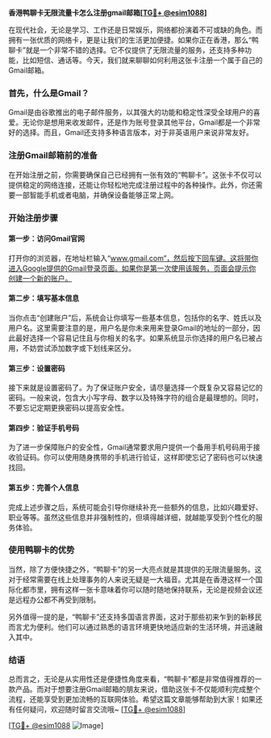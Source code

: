 **香港鸭聊卡无限流量卡怎么注册gmail邮箱[[TG💪+ @esim1088](https://t.me/s/esim1088)]**

在现代社会，无论是学习、工作还是日常娱乐，网络都扮演着不可或缺的角色。而拥有一张优质的网络卡，更是让我们的生活更加便捷。如果你正在香港，那么“鸭聊卡”就是一个非常不错的选择。它不仅提供了无限流量的服务，还支持多种功能，比如短信、通话等。今天，我们就来聊聊如何利用这张卡注册一个属于自己的Gmail邮箱。

### 首先，什么是Gmail？

Gmail是由谷歌推出的电子邮件服务，以其强大的功能和稳定性深受全球用户的喜爱。无论你是想用来收发邮件，还是作为账号登录其他平台，Gmail都是一个非常好的选择。而且，Gmail还支持多种语言版本，对于非英语用户来说非常友好。

### 注册Gmail邮箱前的准备

在开始注册之前，你需要确保自己已经拥有一张有效的“鸭聊卡”。这张卡不仅可以提供稳定的网络连接，还能让你轻松地完成注册过程中的各种操作。此外，你还需要一部智能手机或者电脑，并确保设备能够正常上网。

### 开始注册步骤

#### 第一步：访问Gmail官网

打开你的浏览器，在地址栏输入“www.gmail.com”，然后按下回车键。这将带你进入Google提供的Gmail登录页面。如果你是第一次使用该服务，页面会提示你创建一个新的账户。

#### 第二步：填写基本信息

当你点击“创建账户”后，系统会让你填写一些基本信息，包括你的名字、姓氏以及用户名。这里需要注意的是，用户名是你未来用来登录Gmail的地址的一部分，因此最好选择一个容易记住且与你相关的名字。如果系统显示你选择的用户名已被占用，不妨尝试添加数字或下划线来区分。

#### 第三步：设置密码

接下来就是设置密码了。为了保证账户安全，请尽量选择一个既复杂又容易记忆的密码。一般来说，包含大小写字母、数字以及特殊字符的组合是最理想的。同时，不要忘记定期更换密码以提高安全性。

#### 第四步：验证手机号码

为了进一步保障账户的安全性，Gmail通常要求用户提供一个备用手机号码用于接收验证码。你可以使用随身携带的手机进行验证，这样即使忘记了密码也可以快速找回。

#### 第五步：完善个人信息

完成上述步骤之后，系统可能会引导你继续补充一些额外的信息，比如兴趣爱好、职业等等。虽然这些信息并非强制性的，但填得越详细，就越能享受到个性化的服务体验。

### 使用鸭聊卡的优势

当然，除了方便快捷之外，“鸭聊卡”的另一大亮点就是其提供的无限流量服务。这对于经常需要在线上处理事务的人来说无疑是一大福音。尤其是在香港这样一个国际化都市里，拥有这样一张卡意味着你可以随时随地保持联系，无论是视频会议还是远程办公都不再受到限制。

另外值得一提的是，“鸭聊卡”还支持多国语言界面，这对于那些初来乍到的新移民而言尤为便利。他们可以通过熟悉的语言环境更快地适应新的生活环境，并迅速融入其中。

### 结语

总而言之，无论是从实用性还是便捷性角度来看，“鸭聊卡”都是非常值得推荐的一款产品。而对于想要注册Gmail邮箱的朋友来说，借助这张卡不仅能顺利完成整个流程，还能享受到更加流畅的互联网体验。希望这篇文章能够帮助到大家！如果还有任何疑问，欢迎随时留言交流哦~ [[TG💪+ @esim1088](https://t.me/s/esim1088)]

[[TG💪+ @esim1088](https://t.me/s/esim1088) ![Image](https://i.postimg.cc/4NQfJmqS/Snipaste-2025-05-13-00-14-12.png)]